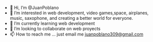 - 👋 Hi, I’m @JuanPoblano
- 👀 I’m interested in web development, video games,space, airplanes, music, saxophone, and creating a better world for everyone.
- 🌱 I’m currently learning web development
- 💞️ I’m looking to collaborate on web proyects
- 📫 How to reach me ... just email me juanpoblano309@gmail.com


